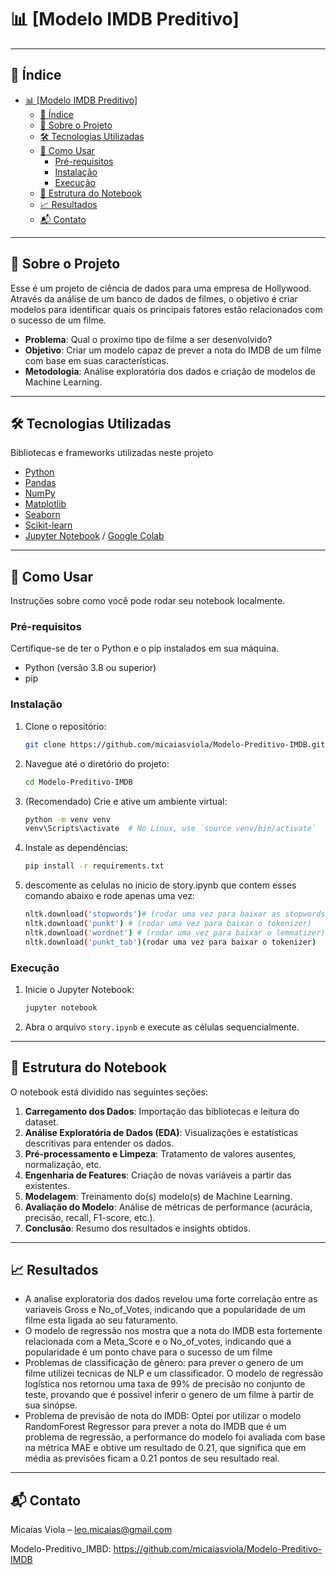 # 📊 [Modelo IMDB Preditivo]

---

## 📖 Índice

- [📊 \[Modelo IMDB Preditivo\]](#-modelo-imdb-preditivo)
  - [📖 Índice](#-índice)
  - [🎯 Sobre o Projeto](#-sobre-o-projeto)
  - [🛠️ Tecnologias Utilizadas](#️-tecnologias-utilizadas)
  - [🚀 Como Usar](#-como-usar)
    - [Pré-requisitos](#pré-requisitos)
    - [Instalação](#instalação)
    - [Execução](#execução)
  - [📂 Estrutura do Notebook](#-estrutura-do-notebook)
  - [📈 Resultados](#-resultados)
  - [📬 Contato](#-contato)

---

## 🎯 Sobre o Projeto

Esse é um projeto de ciência de dados para uma empresa de Hollywood. Através da análise de um banco de dados de filmes, o objetivo é criar modelos para identificar quais os principais fatores estão relacionados com o sucesso de um filme.

*   **Problema**: Qual o proximo tipo de filme a ser desenvolvido?
*   **Objetivo**: Criar um modelo capaz de prever a nota do IMDB de um filme com base em suas características.
*   **Metodologia**: Análise exploratória dos dados e criação de modelos de Machine Learning.

---


## 🛠️ Tecnologias Utilizadas

Bibliotecas e frameworks utilizadas neste projeto


*   [Python](https://www.python.org/)
*   [Pandas](https://pandas.pydata.org/)
*   [NumPy](https://numpy.org/)
*   [Matplotlib](https://matplotlib.org/)
*   [Seaborn](https://seaborn.pydata.org/)
*   [Scikit-learn](https://scikit-learn.org/stable/)
*   [Jupyter Notebook](https://jupyter.org/) / [Google Colab](https://colab.research.google.com/)

---

## 🚀 Como Usar

Instruções sobre como você pode rodar seu notebook localmente.

### Pré-requisitos

Certifique-se de ter o Python e o pip instalados em sua máquina.

*   Python (versão 3.8 ou superior)
*   pip

### Instalação

1.  Clone o repositório:
    ```bash
    git clone https://github.com/micaiasviola/Modelo-Preditivo-IMDB.git
    ```
2.  Navegue até o diretório do projeto:
    ```bash
    cd Modelo-Preditivo-IMDB
    ```
3.  (Recomendado) Crie e ative um ambiente virtual:
    ```bash
    python -m venv venv
    venv\Scripts\activate  # No Linux, use `source venv/bin/activate`
    ```
4.  Instale as dependências:
    ```bash
    pip install -r requirements.txt
    ```
5. descomente as celulas no inicio de story.ipynb que contem esses comando abaixo e rode apenas uma vez:
    ```bash    
    nltk.download('stopwords')# (rodar uma vez para baixar as stopwords)
    nltk.download('punkt') # (rodar uma vez para baixar o tokenizer)
    nltk.download('wordnet') # (rodar uma vez para baixar o lemmatizer)
    nltk.download('punkt_tab')(rodar uma vez para baixar o tokenizer)
    ```
    
### Execução

1.  Inicie o Jupyter Notebook:
    ```bash
    jupyter notebook
    ```
2.  Abra o arquivo `story.ipynb` e execute as células sequencialmente.

---

## 📂 Estrutura do Notebook

O notebook está dividido nas seguintes seções:

1.  **Carregamento dos Dados**: Importação das bibliotecas e leitura do dataset.
2.  **Análise Exploratória de Dados (EDA)**: Visualizações e estatísticas descritivas para entender os dados.
3.  **Pré-processamento e Limpeza**: Tratamento de valores ausentes, normalização, etc.
4.  **Engenharia de Features**: Criação de novas variáveis a partir das existentes.
5.  **Modelagem**: Treinamento do(s) modelo(s) de Machine Learning.
6.  **Avaliação do Modelo**: Análise de métricas de performance (acurácia, precisão, recall, F1-score, etc.).
7.  **Conclusão**: Resumo dos resultados e insights obtidos.

---

## 📈 Resultados

*   A analise exploratoria dos dados revelou uma forte correlação entre as variaveis Gross e No_of_Votes, indicando que a popularidade de um filme esta ligada ao seu faturamento.
*   O modelo de regressão nos mostra que a nota do IMDB esta fortemente relacionada com a Meta_Score e o No_of_votes, indicando que a popularidade é um ponto chave para o sucesso de um filme
*   Problemas de classificação de gênero: para prever o genero de um filme utilizei tecnicas de NLP e um classificador. O modelo de regressão logística nos retornou uma taxa de 99% de precisão no conjunto de teste, provando que é possivel inferir o genero de um filme à partir de sua sinópse.
*   Problema de previsão de nota do IMDB: Optei por utilizar o modelo RandomForest Regressor para prever a nota do IMDB que é um problema de regressão, a performance do modelo foi avaliada com base na métrica MAE e obtive um resultado de 0.21, que significa que em média as previsões ficam a 0.21 pontos de seu resultado real.

---

## 📬 Contato

Micaías Viola – leo.micaias@gmail.com

Modelo-Preditivo_IMBD: https://github.com/micaiasviola/Modelo-Preditivo-IMDB

